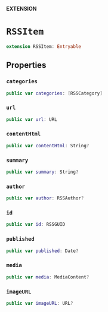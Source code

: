 **EXTENSION**

# `RSSItem`
```swift
extension RSSItem: Entryable
```

## Properties
### `categories`

```swift
public var categories: [RSSCategory]
```

### `url`

```swift
public var url: URL
```

### `contentHtml`

```swift
public var contentHtml: String?
```

### `summary`

```swift
public var summary: String?
```

### `author`

```swift
public var author: RSSAuthor?
```

### `id`

```swift
public var id: RSSGUID
```

### `published`

```swift
public var published: Date?
```

### `media`

```swift
public var media: MediaContent?
```

### `imageURL`

```swift
public var imageURL: URL?
```
